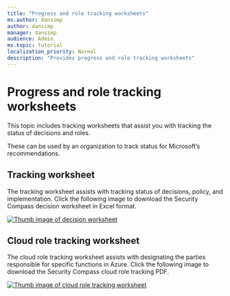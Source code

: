 ```yaml
---
title: "Progress and role tracking worksheets"
ms.author: dansimp
author: dansimp
manager: dansimp
audience: Admin
ms.topic: tutorial
localization_priority: Normal
description: "Provides progress and role tracking worksheets"
---
```


# Progress and role tracking worksheets
This topic includes tracking worksheets that assist you with tracking the status of decisions and roles.

These can be used by an organization to track status for Microsoft’s recommendations.

## Tracking worksheet
The tracking worksheet assists with tracking status of decisions, policy, and implementation. Click the following image to download the Security Compass decision worksheet in Excel format.

[![Thumb image of decision worksheet](https://docs.microsoft.com/microsoft-365/downloads/security-compass-decision-worksheet-thumb.png)](https://docs.microsoft.com/microsoft-365/downloads/security-compass-decision-worksheet.xlsx)

## Cloud role tracking worksheet

The cloud role tracking worksheet assists with designating the parties responsible for specific functions in Azure. Click the following image to download the Security Compass cloud role tracking PDF.

[![Thumb image of cloud role tracking worksheet](https://docs.microsoft.com/microsoft-365/downloads/security-compass-cloud-role-tracking-thumb.png)](https://docs.microsoft.com/microsoft-365/downloads/security-compass-cloud-role-tracking.pdf)
